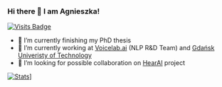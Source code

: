 ### Hi there 👋 I am Agnieszka!  
 [![Visits Badge](https://badges.pufler.dev/visits/AgaMiko/AgaMiko)](https://badges.pufler.dev/visits/AgaMiko/AgaMiko)
- 🔭 I’m currently finishing my PhD thesis
- 🤔 I’m currently working at [Voicelab.ai](https://voicelab.ai/) (NLP R&D Team) and [Gdańsk Univeristy of Technology](https://pg.edu.pl/en)
- 👯 I’m looking for possible collaboration on [HearAI](https://www.hearai.pl/) project

<!--
**AgaMiko/AgaMiko** is a ✨ _special_ ✨ repository because its `README.md` (this file) appears on your GitHub profile.

Here are some ideas to get you started:

- 🌱 I’m currently learning ...
- 🤔 I’m looking for help with ...
- 💬 Ask me about ...
- 📫 How to reach me: ...
- 😄 Pronouns: ...
- ⚡ Fun fact: ...
-->

[![Stats](https://github-readme-stats.vercel.app/api?username=AgaMiko&show_icons=true&theme=radical)](https://github-readme-stats.vercel.app/api?username=AgaMiko&show_icons=true&theme=radical)]

